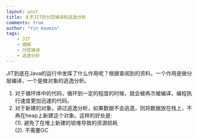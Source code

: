 ```yaml
---
layout: post
title: 关于JIT的分层编译和逃逸分析
comments: true
author: "Yin Haomin"
tags:
    - JIT
    - 理解
    - 分层编译
    - 逃逸分析
---
```


JIT到底在Java的运行中发挥了什么作用呢？根据查阅到的资料，一个作用是做分层编译，一个是做对象的逃逸分析。<br>
1. 对于循环体中的代码，循环到一定的程度的时候，就会被再次被编译，编程执行速度更加迅速的代码。<br>
2. 对于新建的对象，讲过逃逸分析，如果数据不会逃逸，则将数据放在栈上，不再在heap上新建这个对象。这样的好处是:<br>
(1). 避免了在堆上新建的锁堆导致的资源损耗<br>
(2). 不需要GC<br>
